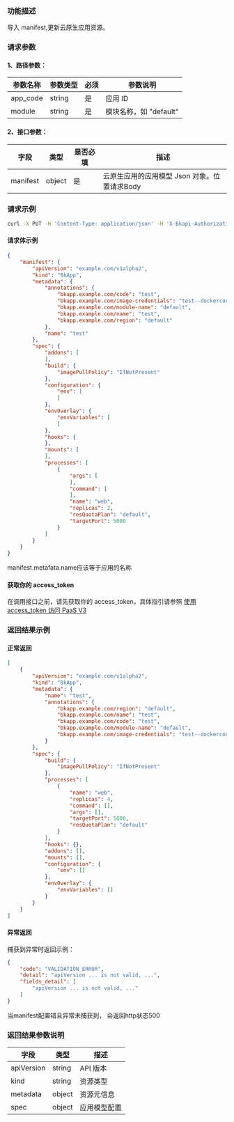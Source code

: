 ### 功能描述
导入 manifest,更新云原生应用资源。

### 请求参数

#### 1、路径参数：

|   参数名称   |    参数类型  |  必须  |     参数说明     |
| ------------ | ------------ | ------ | ---------------- |
| app_code   | string | 是 | 应用 ID |
| module   | string | 是 | 模块名称，如 "default" |

#### 2、接口参数：

| 字段 |   类型 |  是否必填 | 描述 |
| ------ | ------ | ------ | ------ |
| manifest | object | 是 | 云原生应用的应用模型 Json 对象。位置请求Body |


### 请求示例
```bash
curl -X PUT -H 'Content-Type: application/json' -H 'X-Bkapi-Authorization: {"bk_app_code": "bk_apigw_test", "bk_app_secret": "***", "bk_token": "***"}' -d '{ "manifest": { "apiVersion": "example.com/v1alpha2", "kind": "BkApp", "metadata": { "annotations": { "bkapp.example.com/code": "test", "bkapp.example.com/image-credentials": "test--dockerconfigjson", "bkapp.example.com/module-name": "default", "bkapp.example.com/name": "test", "bkapp.example.com/region": "default" }, "name": "test" }, "spec": { "addons": [ ], "build": { "imagePullPolicy": "IfNotPresent" }, "configuration": { "env": [ ] }, "envOverlay": { "envVariables": [ ] }, "hooks": { }, "mounts": [ ], "processes": [ { "args": [ ], "command": [ ], "name": "web", "replicas": 4, "resQuotaPlan": "default", "targetPort": 5000 } ] } } }' --insecure http://bkapi.example.com/api/bkpaas3/prod/bkapps/applications/test/modules/default/bkapp_model/manifests/current/
```
#### 请求体示例
```json
{
    "manifest": {
        "apiVersion": "example.com/v1alpha2",
        "kind": "BkApp",
        "metadata": {
            "annotations": {
                "bkapp.example.com/code": "test",
                "bkapp.example.com/image-credentials": "test--dockerconfigjson",
                "bkapp.example.com/module-name": "default",
                "bkapp.example.com/name": "test",
                "bkapp.example.com/region": "default"
            },
            "name": "test"
        },
        "spec": {
            "addons": [
            ],
            "build": {
                "imagePullPolicy": "IfNotPresent"
            },
            "configuration": {
                "env": [
                ]
            },
            "envOverlay": {
                "envVariables": [
                ]
            },
            "hooks": {
            },
            "mounts": [
            ],
            "processes": [
                {
                    "args": [
                    ],
                    "command": [
                    ],
                    "name": "web",
                    "replicas": 2,
                    "resQuotaPlan": "default",
                    "targetPort": 5000
                }
            ]
        }
    }
}
```
manifest.metafata.name应该等于应用的名称

#### 获取你的 access_token

在调用接口之前，请先获取你的 access_token，具体指引请参照 [使用 access_token 访问 PaaS V3](https://bk.tencent.com/docs/markdown/PaaS3.0/topics/paas/access_token)

### 返回结果示例
#### 正常返回
```json
[
    {
        "apiVersion": "example.com/v1alpha2",
        "kind": "BkApp",
        "metadata": {
            "name": "test",
            "annotations": {
                "bkapp.example.com/region": "default",
                "bkapp.example.com/name": "test",
                "bkapp.example.com/code": "test",
                "bkapp.example.com/module-name": "default",
                "bkapp.example.com/image-credentials": "test--dockerconfigjson"
            }
        },
        "spec": {
            "build": {
                "imagePullPolicy": "IfNotPresent"
            },
            "processes": [
                {
                    "name": "web",
                    "replicas": 4,
                    "command": [],
                    "args": [],
                    "targetPort": 5000,
                    "resQuotaPlan": "default"
                }
            ],
            "hooks": {},
            "addons": [],
            "mounts": [],
            "configuration": {
                "env": []
            },
            "envOverlay": {
                "envVariables": []
            }
        }
    }
]
```
#### 异常返回
捕获到异常时返回示例：
```json
{
    "code": "VALIDATION_ERROR",
    "detail": "apiVersion ... is not valid, ...",
    "fields_detail": [
        "apiVersion ... is not valid, ..."
    ]
}
```
当manifest配置错且异常未捕获到， 会返回http状态500


### 返回结果参数说明

| 字段 |   类型 | 描述 |
| ------ | ------ | ------ |
| apiVersion | string | API 版本 |
| kind | string | 资源类型 |
| metadata | object | 资源元信息 |
| spec | object | 应用模型配置 |
